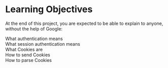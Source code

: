 <h1>Learning Objectives</h1>
At the end of this project, you are expected to be able to explain to anyone, without the help of Google:

What authentication means</br>
What session authentication means</br>
What Cookies are</br>
How to send Cookies</br>
How to parse Cookies</br>
